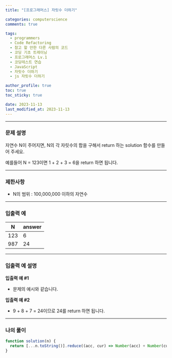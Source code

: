 ```yaml
---
title: "[프로그래머스] 자릿수 더하기"

categories: computerscience
comments: true

tags:
  - programmers
  - Code Refactoring
  - 참고 할 만한 다른 사람의 코드
  - 코딩 기초 트레이닝
  - 프로그래머스 Lv.1
  - 코딩테스트 연습
  - JavaScript
  - 자릿수 더하기
  - js 자릿수 더하기

author_profile: true
toc: true
toc_sticky: true

date: 2023-11-13
last_modified_at: 2023-11-13
---
```


---

### 문제 설명

자연수 N이 주어지면, N의 각 자릿수의 합을 구해서 return 하는 solution 함수를 만들어 주세요.

예를들어 N = 123이면 1 + 2 + 3 = 6을 return 하면 됩니다.

---

### 제한사항

- N의 범위 : 100,000,000 이하의 자연수

---

### 입출력 예

| N   | answer |
| --- | ------ |
| 123 | 6      |
| 987 | 24     |

---

### 입출력 예 설명

**입출력 예 #1**

- 문제의 예시와 같습니다.

**입출력 예 #2**

- 9 + 8 + 7 = 24이므로 24를 return 하면 됩니다.

---

### 나의 풀이

```jsx
function solution(n) {
  return [...n.toString()].reduce((acc, cur) => Number(acc) + Number(cur), 0);
}
```
